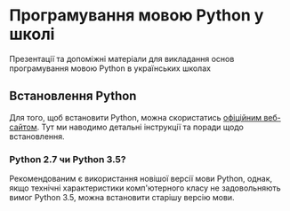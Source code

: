 # Програмування мовою Python у школі
Презентації та допоміжні матеріали для викладання основ програмування мовою Python в українських школах

## Встановлення Python
Для того, щоб встановити Python, можна скористатись [офіційним веб-сайтом](https://www.python.org/downloads/). Тут ми наводимо детальні інструкції та поради щодо встановлення.

### Python 2.7 чи Python 3.5?
Рекомендованим є використання новішої версії мови Python, однак, якщо технічні характеристики комп'ютерного класу не задовольняють вимог Python 3.5, можна встановити старішу версію мови.

